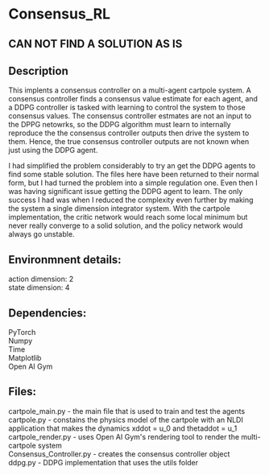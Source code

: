 # Consensus_RL

## CAN NOT FIND A SOLUTION AS IS

## Description
This implents a consensus controller on a multi-agent cartpole system. A consensus controller finds a consensus value estimate for each agent, and a DDPG controller
is tasked with learning to control the system to those consensus values. The consensus controller estmates are not an input to the DPPG netowrks, so the DDPG algorithm
must learn to internally reproduce the the consensus controller outputs then drive the system to them. Hence, the true consensus controller outputs are not known when
just using the DDPG agent.

I had simplified the problem considerably to try an get the DDPG agents to find some stable solution. The files here have been returned to their normal form, but I had
turned the problem into a simple regulation one. Even then I was having significant issue getting the DDPG agent to learn. The only success I had was when I reduced
the complexity even further by making the system a single dimension integrator system. With the cartpole implementation, the critic network would reach some local 
minimum but never really converge to a solid solution, and the policy network would always go unstable.

## Environmnent details:
action dimension: 2  
state dimension: 4  

## Dependencies:
PyTorch  
Numpy  
Time  
Matplotlib  
Open AI Gym  

## Files:
cartpole_main.py - the main file that is used to train and test the agents  
cartpole.py - constains the physics model of the cartpole with an NLDI application that makes the dynamics xddot = u_0 and thetaddot = u_1  
cartpole_render.py - uses Open AI Gym's rendering tool to render the multi-cartpole system  
Consensus_Controller.py - creates the consensus controller object  
ddpg.py - DDPG implementation that uses the utils folder  
